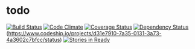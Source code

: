 
todo
====

[![Build Status](https://travis-ci.org/antonio8016/todo.png?branch=master)](https://travis-ci.org/antonio8016/todo)
[![Code Climate](https://codeclimate.com/github/antonio8016/todo.png)](https://codeclimate.com/github/antonio8016/todo)
[![Coverage Status](https://coveralls.io/repos/antonio8016/todo/badge.png?branch=master)](https://coveralls.io/r/antonio8016/todo?branch=master)
[![Dependency Status](https://gemnasium.com/antonio8016/todo.png)](https://gemnasium.com/antonio8016/todo)
(https://www.codeship.io/projects/d31e7910-7a35-0131-3a73-4a3602c7bfcc/status)
[![Stories in Ready](https://badge.waffle.io/antonio8016/todo.png?label=ready)](https://waffle.io/antonio8016/todo)
